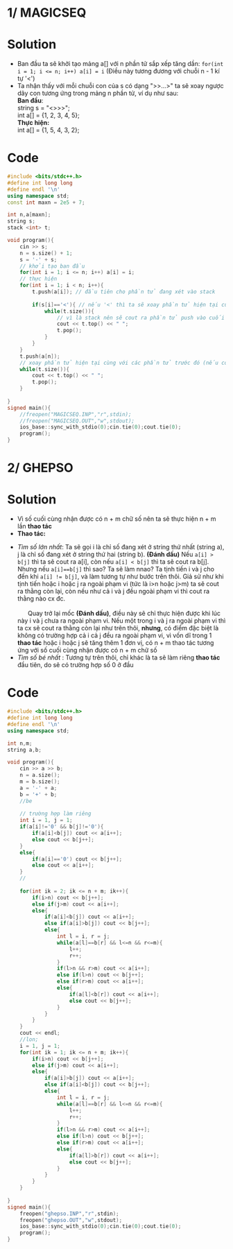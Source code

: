 # 1/ MAGICSEQ
# Solution
- Ban đầu ta sẽ khởi tạo mảng a[] với n phần tử sắp xếp tăng dần: ```for(int i = 1; i <= n; i++) a[i] = i``` (Điều này tương đương với chuỗi n - 1 kí tự '<')
- Ta nhận thấy với mỗi chuỗi con của s có dạng ">>...>" ta sẽ xoay ngược dãy con tương ứng trong mảng n phần tử, ví dụ như sau:<br/>
__Ban đầu__:<br/>
string s = "<>>>";<br/>
int a[] = {1, 2, 3, 4, 5};<br/>
__Thực hiện:__<br/>
int a[] = {1, 5, 4, 3, 2};<br/>
# Code
```cpp
#include <bits/stdc++.h>
#define int long long
#define endl '\n'
using namespace std;
const int maxn = 2e5 + 7;

int n,a[maxn];
string s;
stack <int> t;

void program(){
    cin >> s;
    n = s.size() + 1;
    s = '-' + s;
    // khởi tạo ban đầu
    for(int i = 1; i <= n; i++) a[i] = i;
    // thực hiện
    for(int i = 1; i < n; i++){
        t.push(a[i]); // đầu tiên cho phần tử đang xét vào stack
        
        if(s[i]=='<'){ // nếu '<' thì ta sẽ xoay phần tử hiện tại cùng với các phần tử trước đó (nếu có)
            while(t.size()){
                // vì là stack nên sẽ cout ra phần tử push vào cuối cùng đến phtu push vào sau cùng
                cout << t.top() << " ";
                t.pop();
            }
        }
    }
    t.push(a[n]);
    // xoay phần tử hiện tại cùng với các phần tử trước đó (nếu có)
    while(t.size()){
        cout << t.top() << " ";
        t.pop();
    }
    
}
signed main(){
    //freopen("MAGICSEQ.INP","r",stdin);
    //freopen("MAGICSEQ.OUT","w",stdout);
    ios_base::sync_with_stdio(0);cin.tie(0);cout.tie(0);
    program();
}
```
# 2/ GHEPSO
# Solution
- Vì số cuối cùng nhận được có n + m chữ số nên ta sẽ thực hiện n + m lần **thao tác**
- **Thao tác:**
+ _Tìm số lớn nhất_: Ta sẽ gọi i là chỉ số đang xét ở string thứ nhất (string a), j là chỉ số đang xét ở string thứ hai (string b).  **(Đánh dấu)**  Nếu ```a[i] > b[j]``` thì ta sẽ cout ra a[i], còn nếu ```a[i] < b[j]``` thì ta sẽ cout ra b[j]. Nhưng nếu ```a[i]==b[j]``` thì sao? Ta sẽ làm nnao? Ta tịnh tiến i và j cho đến khi ```a[i] != b[j]```, và làm tương tự như bước trên thôi. Giả sử như khi tịnh tiến hoặc i hoặc j ra ngoài phạm vi (tức là i>n hoặc j>m) ta sẽ cout ra thằng còn lại, còn nếu như cả i và j đều ngoài phạm vi thì cout ra thằng nào cx đc.<br/><br/>
&nbsp;&nbsp;&nbsp;&nbsp;&nbsp; Quay trở lại mốc **(Đánh dấu)**, điều này sẽ chỉ thực hiện được khi lúc này i và j chưa ra ngoài phạm vi. Nếu một trong i và j ra ngoài phạm vi thì ta cx sẽ cout ra thằng còn lại như trên thôi, **nhưng**, có điểm đặc biệt là không có trường hợp cả i cả j đều ra ngoài phạm vi, vì vốn dĩ trong 1 **thao tác** hoặc i hoặc j sẽ tăng thêm 1 đơn vị, có n + m thao tác tương ứng với số cuối cùng nhận được có n + m chữ số
+ _Tìm số bé nhất_ : Tương tự trên thôi, chỉ khác là ta sẽ làm riêng **thao tác** đầu tiên, do sẽ có trường hợp số 0 ở đầu
# Code
```cpp
#include <bits/stdc++.h>
#define int long long
#define endl '\n'
using namespace std;

int n,m;
string a,b;

void program(){
    cin >> a >> b;
    n = a.size();
    m = b.size();
    a = '-' + a;
    b = '+' + b;
    //be
    
    // trường hợp làm riêng
    int i = 1, j = 1;
    if(a[i]!='0' && b[j]!='0'){
        if(a[i]<b[j]) cout << a[i++];
        else cout << b[j++];
    }
    else{
        if(a[i]=='0') cout << b[j++];
        else cout << a[i++];
    }
    //
    
    for(int ik = 2; ik <= n + m; ik++){
        if(i>n) cout << b[j++];
        else if(j>m) cout << a[i++];
        else{
            if(a[i]<b[j]) cout << a[i++];
            else if(a[i]>b[j]) cout << b[j++];
            else{
                int l = i, r = j;
                while(a[l]==b[r] && l<=n && r<=m){
                    l++;
                    r++;
                }
                if(l>n && r>m) cout << a[i++];
                else if(l>n) cout << b[j++];
                else if(r>m) cout << a[i++];
                else{
                    if(a[l]<b[r]) cout << a[i++];
                    else cout << b[j++];
                }
            }
        }
    }
    cout << endl;
    //lon;
    i = 1, j = 1;
    for(int ik = 1; ik <= n + m; ik++){
        if(i>n) cout << b[j++];
        else if(j>m) cout << a[i++];
        else{
            if(a[i]>b[j]) cout << a[i++];
            else if(a[i]<b[j]) cout << b[j++];
            else{
                int l = i, r = j;
                while(a[l]==b[r] && l<=n && r<=m){
                    l++;
                    r++;
                }
                if(l>n && r>m) cout << a[i++];
                else if(l>n) cout << b[j++];
                else if(r>m) cout << a[i++];
                else{
                    if(a[l]>b[r]) cout << a[i++];
                    else cout << b[j++];
                }
            }
        }
    }
    
}
signed main(){
	freopen("ghepso.INP","r",stdin);
	freopen("ghepso.OUT","w",stdout);
    ios_base::sync_with_stdio(0);cin.tie(0);cout.tie(0);
    program();
}
```
